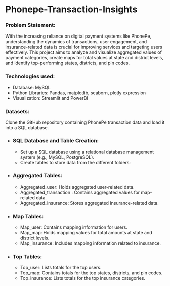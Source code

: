 # Phonepe-Transaction-Insights
### Problem Statement:
With the increasing reliance on digital payment systems like PhonePe, understanding the dynamics of transactions, user engagement, and insurance-related data is crucial for improving services and targeting users effectively. This project aims to analyze and visualize aggregated values of payment categories, create maps for total values at state and district levels, and identify top-performing states, districts, and pin codes.

### Technologies used:
 - Database: MySQL
 - Python Libraries: Pandas, matplotlib, seaborn, plotly expression
 - Visualization: Streamlit and PowerBI
### Datasets:
Clone the GitHub repository containing PhonePe transaction data and load it into a SQL database.

- ### SQL Database and Table Creation:
   - Set up a SQL database using a relational database management system (e.g., MySQL, PostgreSQL).
   - Create tables to store data from the different folders:
- ### Aggregated Tables:
  - Aggregated_user: Holds aggregated user-related data.
  - Aggregated_transaction : Contains aggregated values for map-related data.
  - Aggregated_insurance: Stores aggregated insurance-related data.
- ### Map Tables:
  - Map_user: Contains mapping information for users.
  - Map_map: Holds mapping values for total amounts at state and district levels.
  - Map_insurance: Includes mapping information related to insurance.
- ### Top Tables:
  - Top_user: Lists totals for the top users.
  - Top_map: Contains totals for the top states, districts, and pin codes.
  - Top_insurance: Lists totals for the top insurance categories.
   

